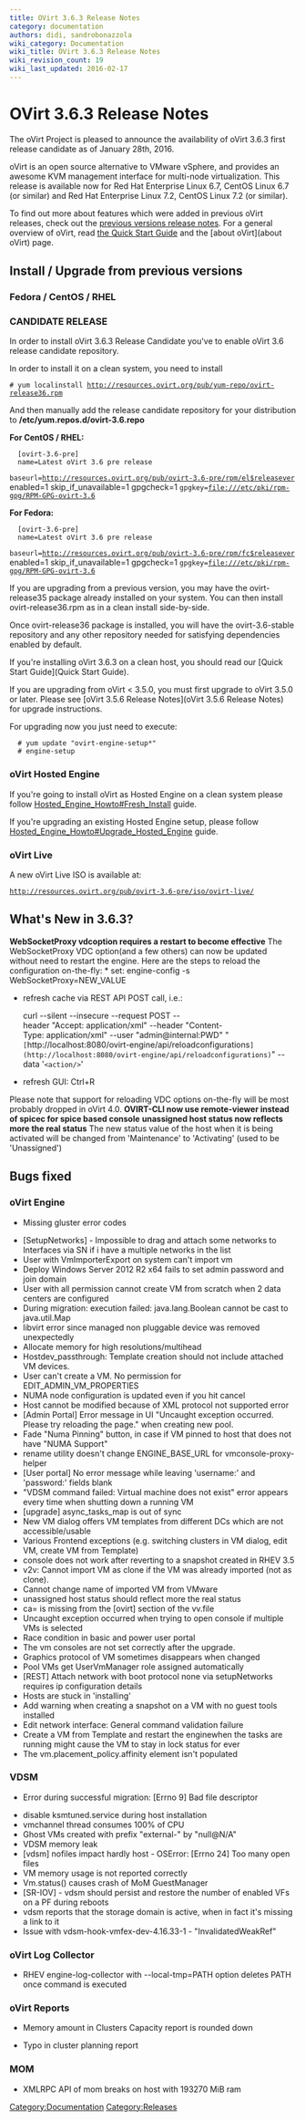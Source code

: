 ```yaml
---
title: OVirt 3.6.3 Release Notes
category: documentation
authors: didi, sandrobonazzola
wiki_category: Documentation
wiki_title: OVirt 3.6.3 Release Notes
wiki_revision_count: 19
wiki_last_updated: 2016-02-17
---
```


# OVirt 3.6.3 Release Notes

The oVirt Project is pleased to announce the availability of oVirt 3.6.3 first release candidate as of January 28th, 2016.

oVirt is an open source alternative to VMware vSphere, and provides an awesome KVM management interface for multi-node virtualization. This release is available now for Red Hat Enterprise Linux 6.7, CentOS Linux 6.7 (or similar) and Red Hat Enterprise Linux 7.2, CentOS Linux 7.2 (or similar).

To find out more about features which were added in previous oVirt releases, check out the [previous versions release notes](http://www.ovirt.org/Category:Releases). For a general overview of oVirt, read [ the Quick Start Guide](Quick_Start_Guide) and the [about oVirt](about oVirt) page.

## Install / Upgrade from previous versions

### Fedora / CentOS / RHEL

### CANDIDATE RELEASE

In order to install oVirt 3.6.3 Release Candidate you've to enable oVirt 3.6 release candidate repository.

In order to install it on a clean system, you need to install

`# yum localinstall `[`http://resources.ovirt.org/pub/yum-repo/ovirt-release36.rpm`](http://resources.ovirt.org/pub/yum-repo/ovirt-release36.rpm)

And then manually add the release candidate repository for your distribution to **/etc/yum.repos.d/ovirt-3.6.repo**

**For CentOS / RHEL:**

      [ovirt-3.6-pre]
      name=Latest oVirt 3.6 pre release
`baseurl=`[`http://resources.ovirt.org/pub/ovirt-3.6-pre/rpm/el$releasever`](http://resources.ovirt.org/pub/ovirt-3.6-pre/rpm/el$releasever)
      enabled=1
      skip_if_unavailable=1
      gpgcheck=1
`gpgkey=`[`file:///etc/pki/rpm-gpg/RPM-GPG-ovirt-3.6`](file:///etc/pki/rpm-gpg/RPM-GPG-ovirt-3.6)

**For Fedora:**

      [ovirt-3.6-pre]
      name=Latest oVirt 3.6 pre release
`baseurl=`[`http://resources.ovirt.org/pub/ovirt-3.6-pre/rpm/fc$releasever`](http://resources.ovirt.org/pub/ovirt-3.6-pre/rpm/fc$releasever)
      enabled=1
      skip_if_unavailable=1
      gpgcheck=1
`gpgkey=`[`file:///etc/pki/rpm-gpg/RPM-GPG-ovirt-3.6`](file:///etc/pki/rpm-gpg/RPM-GPG-ovirt-3.6)

If you are upgrading from a previous version, you may have the ovirt-release35 package already installed on your system. You can then install ovirt-release36.rpm as in a clean install side-by-side.

Once ovirt-release36 package is installed, you will have the ovirt-3.6-stable repository and any other repository needed for satisfying dependencies enabled by default.

If you're installing oVirt 3.6.3 on a clean host, you should read our [Quick Start Guide](Quick Start Guide).

If you are upgrading from oVirt < 3.5.0, you must first upgrade to oVirt 3.5.0 or later. Please see [oVirt 3.5.6 Release Notes](oVirt 3.5.6 Release Notes) for upgrade instructions.

For upgrading now you just need to execute:

      # yum update "ovirt-engine-setup*"
      # engine-setup

### oVirt Hosted Engine

If you're going to install oVirt as Hosted Engine on a clean system please follow [Hosted_Engine_Howto#Fresh_Install](Hosted_Engine_Howto#Fresh_Install) guide.

If you're upgrading an existing Hosted Engine setup, please follow [Hosted_Engine_Howto#Upgrade_Hosted_Engine](Hosted_Engine_Howto#Upgrade_Hosted_Engine) guide.

### oVirt Live

A new oVirt Live ISO is available at:

[`http://resources.ovirt.org/pub/ovirt-3.6-pre/iso/ovirt-live/`](http://resources.ovirt.org/pub/ovirt-3.6-pre/iso/ovirt-live/)

## What's New in 3.6.3?

<b>WebSocketProxy vdcoption requires a restart to become effective</b>
The WebSocketProxy VDC option(and a few others) can now be updated without need to restart the engine.
Here are the steps to reload the configuration on-the-fly:
\* set: engine-config -s WebSocketProxy=NEW_VALUE

*   refresh cache via REST API POST call, i.e.:

      curl --silent --insecure --request POST --header "Accept: application/xml" --header "Content-Type: application/xml" --user "admin@internal:PWD" "`[`http://localhost:8080/ovirt-engine/api/reloadconfigurations`](http://localhost:8080/ovirt-engine/api/reloadconfigurations)`" --data '`<action/>`'

*   refresh GUI: Ctrl+R

Please note that support for reloading VDC options on-the-fly will be most probably dropped in oVirt 4.0.
 <b>OVIRT-CLI now use remote-viewer instead of spicec for spice based console</b>
 <b>unassigned host status now reflects more the real status</b>
The new status value of the host when it is being activated will be changed from 'Maintenance' to 'Activating' (used to be 'Unassigned')

## Bugs fixed

### oVirt Engine

* Missing gluster error codes
 - [SetupNetworks] - Impossible to drag and attach some networks to Interfaces via SN if i have a multiple networks in the list
 - User with VmImporterExport on system can't import vm
 - Deploy Windows Server 2012 R2 x64 fails to set admin password and join domain
 - User with all permission cannot create VM from scratch when 2 data centers are configured
 - During migration: execution failed: java.lang.Boolean cannot be cast to java.util.Map
 - libvirt error since managed non pluggable device was removed unexpectedly
 - Allocate memory for high resolutions/multihead
 - Hostdev_passthrough: Template creation should not include attached VM devices.
 - User can't create a VM. No permission for EDIT_ADMIN_VM_PROPERTIES
 - NUMA node configuration is updated even if you hit cancel
 - Host cannot be modified because of XML protocol not supported error
 - [Admin Portal] Error message in UI "Uncaught exception occurred. Please try reloading the page." when creating new pool.
 - Fade "Numa Pinning" button, in case if VM pinned to host that does not have "NUMA Support"
 - rename utility doesn't change ENGINE_BASE_URL for vmconsole-proxy-helper
 - [User portal] No error message while leaving 'username:' and 'password:' fields blank
 - "VDSM <host name> command failed: Virtual machine does not exist" error appears every time when shutting down a running VM
 - [upgrade] async_tasks_map is out of sync
 - New VM dialog offers VM templates from different DCs which are not accessible/usable
 - Various Frontend exceptions (e.g. switching clusters in VM dialog, edit VM, create VM from Template)
 - console does not work after reverting to a snapshot created in RHEV 3.5
 - v2v: Cannot import VM as clone if the VM was already imported (not as clone).
 - Cannot change name of imported VM from VMware
 - unassigned host status should reflect more the real status
 - ca= is missing from the [ovirt] section of the vv.file
 - Uncaught exception occurred when trying to open console if multiple VMs is selected
 - Race condition in basic and power user portal
 - The vm consoles are not set correctly after the upgrade.
 - Graphics protocol of VM sometimes disappears when changed
 - Pool VMs get UserVmManager role assigned automatically
 - [REST] Attach network with boot protocol none via setupNetworks requires ip configuration details
 - Hosts are stuck in 'installing'
 - Add warning when creating a snapshot on a VM with no guest tools installed
 - Edit network interface: General command validation failure
 - Create a VM from Template and restart the enginewhen the tasks are running might cause the VM to stay in lock status for ever
 - The vm.placement_policy.affinity element isn't populated

### VDSM

* Error during successful migration: [Errno 9] Bad file descriptor
 - disable ksmtuned.service during host installation
 - vmchannel thread consumes 100% of CPU
 - Ghost VMs created with prefix "external-" by "null@N/A"
 - VDSM memory leak
 - [vdsm] nofiles impact hardly host - OSError: [Errno 24] Too many open files
 - VM memory usage is not reported correctly
 - Vm.status() causes crash of MoM GuestManager
 - [SR-IOV] - vdsm should persist and restore the number of enabled VFs on a PF during reboots
 - vdsm reports that the storage domain is active, when in fact it's missing a link to it
 - Issue with vdsm-hook-vmfex-dev-4.16.33-1 - "InvalidatedWeakRef"

### oVirt Log Collector

* RHEV engine-log-collector with --local-tmp=PATH option deletes PATH once command is executed

### oVirt Reports

* Memory amount in Clusters Capacity report is rounded down
 - Typo in cluster planning report

### MOM

* XMLRPC API of mom breaks on host with 193270 MiB ram

<Category:Documentation> <Category:Releases>

